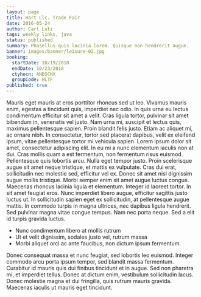 ```yaml
---
layout: page
title: Hart Llc. Trade Fair
date: 2016-05-24
author: Carl Lutz
tags: weekly links, java
status: published
summary: Phasellus quis lacinia lorem. Quisque non hendrerit augue.
banner: images/banner/leisure-02.jpg
booking:
  startDate: 10/19/2018
  endDate: 10/23/2018
  ctyhocn: ANDSCHX
  groupCode: HLTF
published: true
---
```

Mauris eget mauris at eros porttitor rhoncus sed ut leo. Vivamus mauris enim, egestas a tincidunt quis, imperdiet nec odio. In quis urna eu lectus condimentum efficitur sit amet a velit. Cras ligula tortor, pulvinar sit amet bibendum in, venenatis vel justo. Nam urna mi, suscipit et lectus quis, maximus pellentesque sapien. Proin blandit felis justo. Etiam ac aliquet mi, ac ornare nibh. In consectetur, tortor sed placerat dapibus, velit ex eleifend ipsum, vitae pellentesque tortor mi vehicula sapien. Lorem ipsum dolor sit amet, consectetur adipiscing elit. In eu mi a nunc elementum iaculis non at dui. Cras mollis quam a est fermentum, non fermentum risus euismod. Pellentesque quis lobortis arcu. Nulla eget tempor justo. Proin scelerisque augue sit amet neque tristique, et mattis ex vulputate.
Cras dui erat, sollicitudin nec molestie sed, efficitur vel ex. Donec sit amet nisl dignissim augue mollis tristique. Morbi semper enim sit amet augue luctus congue. Maecenas rhoncus lacinia ligula et elementum. Integer id laoreet tortor. In sit amet feugiat eros. Nunc imperdiet libero augue, efficitur sagittis justo luctus ut. In sollicitudin sapien eget ex sollicitudin, at pellentesque augue mattis. In commodo turpis in magna ultrices, nec dapibus ligula hendrerit. Sed pulvinar magna vitae congue tempus. Nam nec porta neque. Sed a elit id turpis gravida luctus.

* Nunc condimentum libero at mollis rutrum
* Ut et velit dignissim, sodales justo vel, rutrum massa
* Morbi aliquet orci ac ante faucibus, non dictum ipsum fermentum.

Donec consequat massa et nunc feugiat, sed lobortis leo euismod. Integer commodo arcu porta ipsum tempor, sed blandit massa fermentum. Curabitur id mauris quis dui finibus tincidunt et in augue. Sed non pharetra mi, et imperdiet tellus. Donec at dictum enim, vestibulum sollicitudin lacus. Donec molestie magna et dui fringilla, quis rutrum mauris gravida. Maecenas iaculis ut mauris eget tincidunt.
